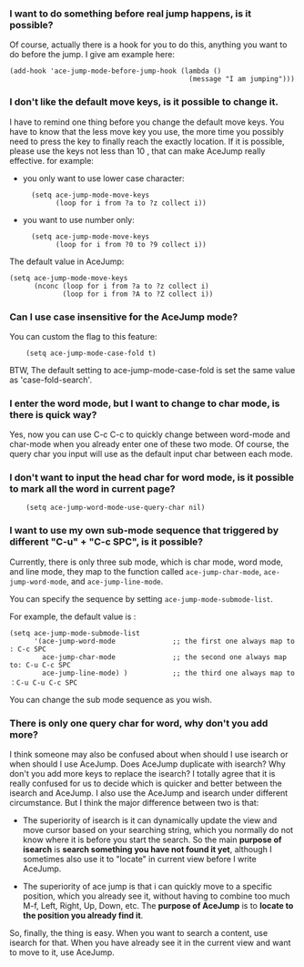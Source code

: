 ### I want to do something before real jump happens, is it possible?
Of course, actually there is a hook for you to do this, anything you want to do before the jump. I give am example here:

    (add-hook 'ace-jump-mode-before-jump-hook (lambda ()
                                                (message "I am jumping")))

### I don't like the default move keys, is it possible to change it.
I have to remind one thing before you change the default move keys. You have to know that the less move key you use, the more time you possibly need to press the key to finally reach the exactly location. If it is possible, please use the keys not less than 10 , that can make AceJump really effective.
for example:

- you only want to use lower case character:

        (setq ace-jump-mode-move-keys
              (loop for i from ?a to ?z collect i))

- you want to use number only:

        (setq ace-jump-mode-move-keys
              (loop for i from ?0 to ?9 collect i))

The default value in AceJump:

    (setq ace-jump-mode-move-keys
          (nconc (loop for i from ?a to ?z collect i)
                 (loop for i from ?A to ?Z collect i))

### Can I use case insensitive for the AceJump mode?
You can custom the flag to this feature:

        (setq ace-jump-mode-case-fold t)

BTW,
The default setting to ace-jump-mode-case-fold is set the same value as 'case-fold-search'.


### I enter the word mode, but I want to change to char mode, is there is quick way?
Yes, now you can use C-c C-c to quickly change between word-mode and char-mode when you already enter one of these two mode. Of course, the query char you input will use as the default input char between each mode.

### I don't want to input the head char for word mode, is it possible to mark all the word in current page?
        (setq ace-jump-word-mode-use-query-char nil)

### I want to use my own sub-mode sequence that triggered by different "C-u" + "C-c SPC", is it possible?
Currently, there is only three sub mode, which is char mode, word mode, and line mode, they map to the function called `ace-jump-char-mode`, `ace-jump-word-mode`, and `ace-jump-line-mode`.

You can specify the sequence by setting `ace-jump-mode-submode-list`.

For example, the default value is :

    (setq ace-jump-mode-submode-list
          '(ace-jump-word-mode              ;; the first one always map to : C-c SPC
            ace-jump-char-mode              ;; the second one always map to: C-u C-c SPC            
            ace-jump-line-mode) )           ;; the third one always map to ：C-u C-u C-c SPC

You can change the sub mode sequence as you wish.

### There is only one query char for word, why don't you add more?
I think someone may also be confused about when should I use isearch or when should I use AceJump. Does AceJump duplicate with isearch? Why don't you add more keys to replace the isearch?
I totally agree that it is really confused for us to decide which is quicker and better between the isearch and AceJump. I also use the AceJump and isearch under different circumstance. But I think the major difference between two is that: 

- The superiority of isearch is it can dynamically update the view and move cursor based on your searching string, which you normally do not know where it is before you start the search. So the main **purpose of isearch** is **search something you have not found it yet**, although I sometimes also use it to "locate" in current view before I write AceJump.

- The superiority of ace jump is that i can quickly move to a specific position, which you already see it, without having to combine too much M-f, Left, Right, Up, Down, etc. The **purpose of AceJump** is to **locate to the position you already find it**.

So, finally, the thing is easy. When you want to search a content, use isearch for that. When you have already see it in the current view and want to move to it, use AceJump.
